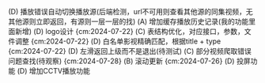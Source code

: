 (D) 播放错误自动切换播放源(后端检测，url不可用则查看其他源的同集视频，无其他源则立即返回，有源则一层一层的找)
(A) 增加缓存播放历史记录(我的功能里面新增)
(D) logo设计 {cm:2024-07-22}
(C) 表结构优化，对应接口，参数，文件调整 {cm:2024-07-22}
(D) 白名单影视精确匹配，根据title + type {cm:2024-07-22}
(D) 左滑返回上级而不是退出(待测试)
(C) 部分视频爬取错误问题查找(待观察) {cm:2024-07-28}
(B) 滚动更新 {cm:2024-07-26}
(D) 投屏功能
(D) 增加CCTV播放功能